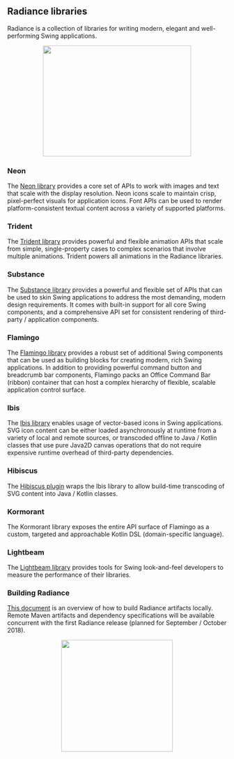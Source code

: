 ## Radiance libraries

Radiance is a collection of libraries for writing modern, elegant and well-performing Swing applications.

<p align="center">
<img src="https://raw.githubusercontent.com/kirill-grouchnikov/radiance/master/docs/images/substance/skins/nebulabrickwall1.png" width="340" height="254" border=0>
</p>

### Neon

The [Neon library](docs/neon/neon.md) provides a core set of APIs to work with images and text that scale with the display resolution. Neon icons scale to maintain crisp, pixel-perfect visuals for application icons. Font APIs can be used to render platform-consistent textual content across a variety of supported platforms.

### Trident

The [Trident library](docs/trident/trident.md) provides powerful and flexible animation APIs that scale from simple, single-property cases to complex scenarios that involve multiple animations. Trident powers all animations in the Radiance libraries.

### Substance

The [Substance library](docs/substance/substance.md) provides a powerful and flexible set of APIs that can be used to skin Swing applications to address the most demanding, modern design requirements. It comes with built-in support for all core Swing components, and a comprehensive API set for consistent rendering of third-party / application components.

### Flamingo

The [Flamingo library](docs/flamingo/flamingo.md) provides a robust set of additional Swing components that can be used as building blocks for creating modern, rich Swing applications. In addition to providing powerful command button and breadcrumb bar components, Flamingo packs an Office Command Bar (ribbon) container that can host a complex hierarchy of flexible, scalable application control surface.

### Ibis

The [Ibis library](docs/ibis/ibis.md) enables usage of vector-based icons in Swing applications. SVG icon content can be either loaded asynchronously at runtime from a variety of local and remote sources, or transcoded offline to Java / Kotlin classes that use pure Java2D canvas operations that do not require expensive runtime overhead of third-party dependencies.

### Hibiscus

The [Hibiscus plugin](docs/hibiscus/hibiscus.md) wraps the Ibis library to allow build-time transcoding of SVG content into Java / Kotlin classes.

### Kormorant

The Kormorant library exposes the entire API surface of Flamingo as a custom, targeted and approachable Kotlin DSL (domain-specific language).

### Lightbeam

The [Lightbeam library](docs/lightbeam/lightbeam.md) provides tools for Swing look-and-feel developers to measure the performance of their libraries.

### Building Radiance

[This document](docs/building.md) is an overview of how to build Radiance artifacts locally. Remote Maven artifacts and dependency specifications will be available concurrent with the first Radiance release (planned for September / October 2018).

<p align="center">
<img src="https://raw.githubusercontent.com/kirill-grouchnikov/radiance/master/docs/images/icon/radiance_product_512.png" width="256" height="256" border=0>
</p>
